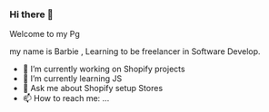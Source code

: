 ### Hi there 👋

Welcome to my Pg 

my name is Barbie , Learning to be freelancer in Software Develop. 

- 🔭 I’m currently working on Shopify projects
- 🌱 I’m currently learning JS
- 💬 Ask me about Shopify setup Stores
- 📫 How to reach me: ...
